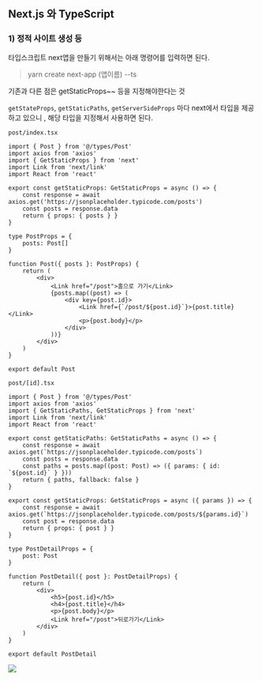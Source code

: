 ## Next.js 와 TypeScript

### 1) 정적 사이트 생성 등

타입스크립트 next앱을 만들기 위해서는 아래 명령어를 입력하면 된다. 

> yarn create next-app (앱이름) --ts

기존과 다른 점은 getStaticProps~~ 등을 지정해야한다는 것


`getStateProps`, `getStaticPaths`, `getServerSideProps` 마다 next에서 타입을 제공하고 있으니 , 해당 타입을 지정해서 사용하면 된다. 

`post/index.tsx`
```tsx
import { Post } from '@/types/Post'
import axios from 'axios'
import { GetStaticProps } from 'next'
import Link from 'next/link'
import React from 'react'

export const getStaticProps: GetStaticProps = async () => {
    const response = await axios.get('https://jsonplaceholder.typicode.com/posts')
    const posts = response.data
    return { props: { posts } }
}

type PostProps = {
    posts: Post[]
}

function Post({ posts }: PostProps) {
    return (
        <div>
            <Link href="/post">홈으로 가기</Link>
            {posts.map((post) => (
                <div key={post.id}>
                    <Link href={`/post/${post.id}`}>{post.title}</Link>
                    <p>{post.body}</p>
                </div>
            ))}
        </div>
    )
}

export default Post

```

`post/[id].tsx`

```tsx
import { Post } from '@/types/Post'
import axios from 'axios'
import { GetStaticPaths, GetStaticProps } from 'next'
import Link from 'next/link'
import React from 'react'

export const getStaticPaths: GetStaticPaths = async () => {
    const response = await axios.get(`https://jsonplaceholder.typicode.com/posts`)
    const posts = response.data
    const paths = posts.map((post: Post) => ({ params: { id: `${post.id}` } }))
    return { paths, fallback: false }
}

export const getStaticProps: GetStaticProps = async ({ params }) => {
    const response = await axios.get(`https://jsonplaceholder.typicode.com/posts/${params.id}`)
    const post = response.data
    return { props: { post } }
}

type PostDetailProps = {
    post: Post
}

function PostDetail({ post }: PostDetailProps) {
    return (
        <div>
            <h5>{post.id}</h5>
            <h4>{post.title}</h4>
            <p>{post.body}</p>
            <Link href="/post">뒤로가기</Link>
        </div>
    )
}

export default PostDetail

```

![](https://velog.velcdn.com/images/jhs000123/post/eaa15abe-7f9a-4cb2-a953-c83f28fd52cd/image.png)

